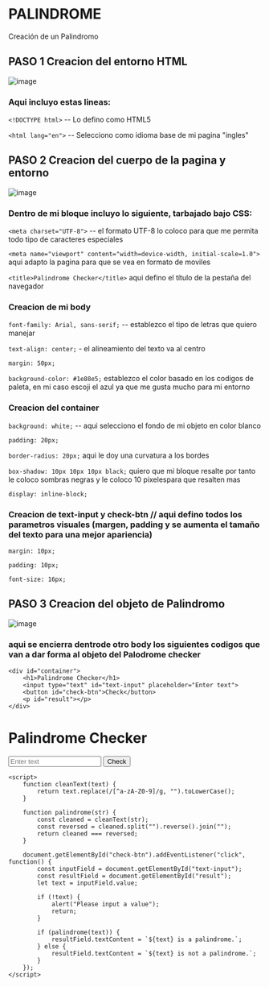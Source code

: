 # PALINDROME
Creación de un Palindromo

## PASO 1 Creacion del entorno HTML
![image](https://github.com/user-attachments/assets/fdcf18d0-bb7f-4ddc-9656-2f59e6c5c33e)



### Aqui incluyo estas lineas:

```<!DOCTYPE html>```  -- Lo defino como HTML5

```<html lang="en">``` -- Selecciono como idioma base de mi pagina "ingles"

## PASO 2 Creacion del cuerpo de la pagina y entorno
![image](https://github.com/user-attachments/assets/76155527-5395-43fe-93c1-c34088f5f414)


### Dentro de mi bloque <head> incluyo lo siguiente, tarbajado bajo CSS:

```<meta charset="UTF-8">```  -- el formato UTF-8 lo coloco para que me permita todo tipo de caracteres especiales

```<meta name="viewport" content="width=device-width, initial-scale=1.0">``` aqui adapto la pagina para que se vea en formato de moviles

```<title>Palindrome Checker</title>``` aqui defino el título de la pestaña del navegador

### Creacion de mi body

```font-family: Arial, sans-serif;``` -- establezco el tipo de letras que quiero manejar

```text-align: center;``` - el alineamiento del texto va al centro

```margin: 50px;``` 

```background-color: #1e88e5;``` establezco el color basado en los codigos de paleta, en mi caso escoji el azul ya que me gusta mucho para mi entorno

### Creacion del container

```background: white;``` -- aqui selecciono el fondo de mi objeto en color blanco

```padding: 20px;``` 

```border-radius: 20px;``` aqui le doy una curvatura a los bordes

```box-shadow: 10px 10px 10px black;``` quiero que mi bloque resalte por tanto le coloco sombras negras y le coloco 10 pixelespara que resalten mas

```display: inline-block;```

### Creacion de text-input y check-btn // aqui defino todos los parametros visuales (margen, padding y se aumenta el tamaño del texto para una mejor apariencia)

```margin: 10px;```

```padding: 10px;```

```font-size: 16px;```

## PASO 3 Creacion del objeto de Palindromo
![image](https://github.com/user-attachments/assets/f3214ff9-4ab5-4800-b6c0-6b835bcbcb41)


### aqui se encierra dentrode otro body los siguientes codigos que van a dar forma al objeto del Palodrome checker

    <div id="container">
        <h1>Palindrome Checker</h1>
        <input type="text" id="text-input" placeholder="Enter text">
        <button id="check-btn">Check</button>
        <p id="result"></p>
    </div>



       
 
</head>
<body>
    <div id="container">
        <h1>Palindrome Checker</h1>
        <input type="text" id="text-input" placeholder="Enter text">
        <button id="check-btn">Check</button>
        <p id="result"></p>
    </div>

    <script>
        function cleanText(text) {
            return text.replace(/[^a-zA-Z0-9]/g, "").toLowerCase();
        }

        function palindrome(str) {
            const cleaned = cleanText(str);
            const reversed = cleaned.split("").reverse().join("");
            return cleaned === reversed;
        }

        document.getElementById("check-btn").addEventListener("click", function() {
            const inputField = document.getElementById("text-input");
            const resultField = document.getElementById("result");
            let text = inputField.value;

            if (!text) {
                alert("Please input a value");
                return;
            }

            if (palindrome(text)) {
                resultField.textContent = `${text} is a palindrome.`;
            } else {
                resultField.textContent = `${text} is not a palindrome.`;
            }
        });
    </script>
</body>
</html>

